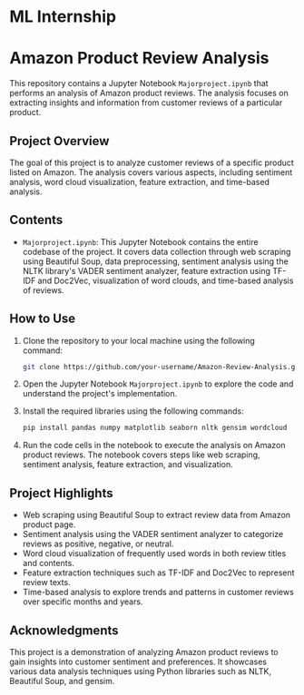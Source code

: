 # ML Internship 

# Amazon Product Review Analysis

This repository contains a Jupyter Notebook `Majorproject.ipynb` that performs an analysis of Amazon product reviews. The analysis focuses on extracting insights and information from customer reviews of a particular product.

## Project Overview

The goal of this project is to analyze customer reviews of a specific product listed on Amazon. The analysis covers various aspects, including sentiment analysis, word cloud visualization, feature extraction, and time-based analysis.

## Contents

- `Majorproject.ipynb`: This Jupyter Notebook contains the entire codebase of the project. It covers data collection through web scraping using Beautiful Soup, data preprocessing, sentiment analysis using the NLTK library's VADER sentiment analyzer, feature extraction using TF-IDF and Doc2Vec, visualization of word clouds, and time-based analysis of reviews.

## How to Use

1. Clone the repository to your local machine using the following command:

   ```bash
   git clone https://github.com/your-username/Amazon-Review-Analysis.git
   ```

2. Open the Jupyter Notebook `Majorproject.ipynb` to explore the code and understand the project's implementation.

3. Install the required libraries using the following commands:

   ```bash
   pip install pandas numpy matplotlib seaborn nltk gensim wordcloud
   ```

4. Run the code cells in the notebook to execute the analysis on Amazon product reviews. The notebook covers steps like web scraping, sentiment analysis, feature extraction, and visualization.

## Project Highlights

- Web scraping using Beautiful Soup to extract review data from Amazon product page.
- Sentiment analysis using the VADER sentiment analyzer to categorize reviews as positive, negative, or neutral.
- Word cloud visualization of frequently used words in both review titles and contents.
- Feature extraction techniques such as TF-IDF and Doc2Vec to represent review texts.
- Time-based analysis to explore trends and patterns in customer reviews over specific months and years.

## Acknowledgments

This project is a demonstration of analyzing Amazon product reviews to gain insights into customer sentiment and preferences. It showcases various data analysis techniques using Python libraries such as NLTK, Beautiful Soup, and gensim. 
